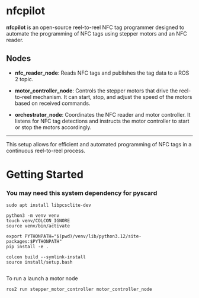 # nfcpilot

**nfcpilot** is an open-source reel-to-reel NFC tag programmer designed to automate the programming of NFC tags using stepper motors and an NFC reader.

## Nodes

- **nfc_reader_node**: Reads NFC tags and publishes the tag data to a ROS 2 topic.

- **motor_controller_node**: Controls the stepper motors that drive the reel-to-reel mechanism. It can start, stop, and adjust the speed of the motors based on received commands.

- **orchestrator_node**: Coordinates the NFC reader and motor controller. It listens for NFC tag detections and instructs the motor controller to start or stop the motors accordingly.

---

This setup allows for efficient and automated programming of NFC tags in a continuous reel-to-reel process.

# Getting Started

### You may need this system dependency for pyscard
```commandline
sudo apt install libpcsclite-dev
```

```commandline
python3 -m venv venv
touch venv/COLCON_IGNORE
source venv/bin/activate

export PYTHONPATH="$(pwd)/venv/lib/python3.12/site-packages:$PYTHONPATH"
pip install -e .

colcon build --symlink-install
source install/setup.bash


```

To run a launch a motor node
```commandline
ros2 run stepper_motor_controller motor_controller_node
```
